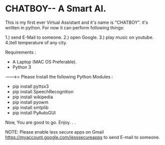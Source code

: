 # CHATBOY-- A Smart AI.

This is my first ever Virtual Assistant and it's name is "CHATBOY". it's written in python. For now it can perform following things: 

1.) send E-Mail to someone. 
2.) open Google. 
3.) play music on youtube. 
4.)tell temperature of any city.

Requirements :
* A Laptop (MAC OS Preferable).
* Python 3 

--->> Please Install the following Python Modules : 

   * pip install pyttsx3
   * pip install SpeechRecognition
   * pip install wikipedia
   * pip install pyowm 
   * pip install smtplib
   * pip install PyAutoGUI
   
Now, You are good to go. Enjoy. . . 


NOTE: Please enable less secure apps on Gmail https://myaccount.google.com/lesssecureapps to send E-mail to someone.
